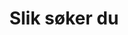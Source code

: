 ---
title: 'Slik søker du'
description: 'Finn søknadsskjema, se saks-behandlingstider, og muligheter til å ettersende eller klage på vedtak. '
---